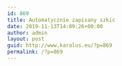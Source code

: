 ```yaml
---
id: 869
title: Automatycznie zapisany szkic
date: 2019-11-13T14:09:26+00:00
author: admin
layout: post
guid: http://www.karalus.eu/?p=869
permalink: /?p=869
---
```

